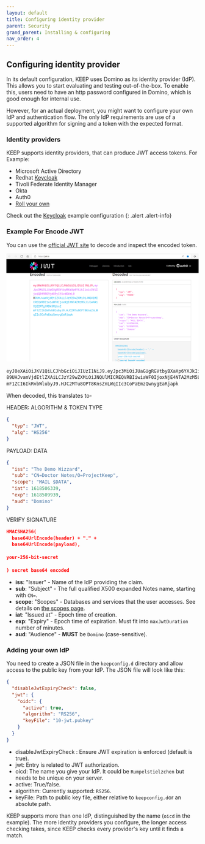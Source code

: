 ```yaml
---
layout: default
title: Configuring identity provider
parent: Security
grand_parent: Installing & configuring
nav_order: 4
---
```


## Configuring identity provider

In its default configuration, KEEP uses Domino as its identity provider (IdP).
This allows you to start evaluating and testing out-of-the-box. To enable this, users need to have an http password configured in Domino, which is good enough for internal use.

However, for an actual deployment, you might want to configure your own IdP and authentication flow. The only IdP requirements are use of a supported algorithm for signing and a token with the expected format.

### Identity providers

KEEP supports identity providers, that can produce JWT access tokens.
For Example:

- Microsoft Active Directory
- Redhat [Keycloak](https://keycloak.org/)
- Tivoli Federate Identity Manager
- Okta
- Auth0
- [Roll your own](./customIdp)

Check out the [Keycloak](./configuringKeycloak) example configuration
{: .alert .alert-info}

### Example For Encode JWT

You can use the [official JWT site](https://jwt.io/) to decode and inspect the encoded token.

![JWT Encode & Decode](../../../assets/images/JWTEncode&Decode.png)

```bash
eyJ0eXAiOiJKV1QiLCJhbGciOiJIUzI1NiJ9.eyJpc3MiOiJUaGUgRGVtbyBXaXp6YXJkIiwic3ViIjoiQ049RG9jdG9yIE5vdGVzL0
89UHJvamVjdEtlZXAiLCJzY29wZXMiOiJNQUlMICREQVRBIiwiaWF0IjoxNjE4NTA2MzM5LCJleHAiOjE2MTg1MDk5MzksI
mF1ZCI6IkRvbWlubyJ9.HJC2MTu8OPT8KnsZnLWqIIc3CoPaEmzQwnygEaRjapk
```
When decoded, this translates to-

HEADER: ALGORITHM & TOKEN TYPE

```json
{
  "typ": "JWT",
  "alg": "HS256"
}
```

PAYLOAD: DATA

```json
{
  "iss": "The Demo Wizzard",
  "sub": "CN=Doctor Notes/O=ProjectKeep",
  "scope": "MAIL $DATA",
  "iat": 1618506339,
  "exp": 1618509939,
  "aud": "Domino"
}
```
VERIFY SIGNATURE

```json
HMACSHA256(
  base64UrlEncode(header) + "." +
  base64UrlEncode(payload),
  
your-256-bit-secret

) secret base64 encoded
```

- **iss**: "Issuer" - Name of the IdP providing the claim.
- **sub**: "Subject" - The full qualified X500 expanded Notes name, starting with `CN=`.
- **scope**: "Scopes" - Databases and services that the user accesses. See details on [the scopes page](../../../howkeepworks/scopes).
- **iat**: "Issued at" - Epoch time of creation.
- **exp**: "Expiry" - Epoch time of expiration. Must fit into `maxJwtDuration` number of minutes.
- **aud**: "Audience" - **MUST** be `Domino` (case-sensitive).

### Adding your own IdP

You need to create a JSON file in the `keepconfig.d` directory and allow access to the public key from your IdP. The JSON file will look like this:

```json
{
  "disableJwtExpiryCheck": false,
  "jwt": {
    "oidc": {
      "active": true,
      "algorithm": "RS256",
      "keyFile": "10-jwt.pubkey"
    }
  }
}
```

- disableJwtExpiryCheck : Ensure JWT expiration is enforced (default is true).
- jwt: Entry is related to JWT authorization.
- oicd: The name you give your IdP. It could be `Rumpelstielzchen` but needs to be unique on your server.
- active: True/false.
- algorithm: Currently supported: `RS256`.
- keyFile: Path to public key file, either relative to `keepconfig.d`or an absolute path.

KEEP supports more than one IdP, distinguished by the name (`oicd` in the example). The more identity providers you configure, the longer access checking takes, since KEEP checks every provider's key until it finds a match.
